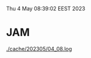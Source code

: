 Thu  4 May 08:39:02 EEST 2023
# JAM
<a href='./cache/202305/04_08.log'>./cache/202305/04_08.log</a>
